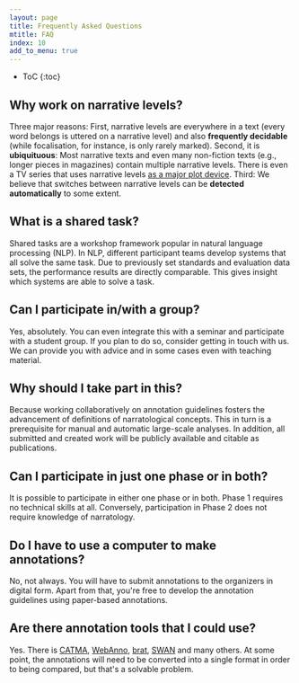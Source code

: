 ```yaml
---
layout: page
title: Frequently Asked Questions
mtitle: FAQ
index: 10
add_to_menu: true
---
```


* ToC
{:toc}


## Why work on narrative levels?
Three major reasons: First, narrative levels are everywhere in a text (every word belongs is uttered on a narrative level) and also **frequently decidable** (while focalisation, for instance, is only rarely marked). Second, it is **ubiquituous**: Most narrative texts and even many non-fiction texts (e.g., longer pieces in magazines) contain multiple narrative levels. There is even a TV series that uses narrative levels [as a major plot device](http://www.karanovic.org/courses/mca008/archives/1217). Third: We believe that switches between narrative levels can be **detected automatically** to some extent.

## What is a shared task?
Shared tasks are a workshop framework popular in natural language processing (NLP). In NLP, different participant teams develop systems that all solve the same task. Due to previously set standards and evaluation data sets, the performance results are directly comparable. This gives insight which systems are able to solve a task.

## Can I participate in/with a group?
Yes, absolutely. You can even integrate this with a seminar and participate with a student group. If you plan to do so, consider getting in touch with us. We can provide you with advice and in some cases even with teaching material.

## Why should I take part in this?
Because working collaboratively on annotation guidelines fosters the advancement of definitions of narratological concepts. This in turn is a prerequisite for manual and automatic large-scale analyses. In addition, all submitted and created work will be publicly available and citable as publications.

## Can I participate in just one phase or in both?
It is possible to participate in either one phase or in both. Phase 1 requires no technical skills at all. Conversely, participation in Phase 2 does not require knowledge of narratology.

## Do I have to use a computer to make annotations?
No, not always. You will have to submit annotations to the organizers in digital form. Apart from that, you're free to develop the annotation guidelines using paper-based annotations.

## Are there annotation tools that I could use?
Yes. There is [CATMA](http://catma.de), [WebAnno](https://webanno.github.io), [brat](http://brat.nlplab.org), [SWAN](https://github.com/annefried/swan) and many others. At some point, the annotations will need to be converted into a single format in order to being compared, but that's a solvable problem.
